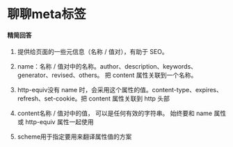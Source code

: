# 聊聊meta标签

#### 精简回答

1. 提供给页面的一些元信息（名称 / 值对），有助于 SEO。

2. name：名称 / 值对中的名称。author、description、keywords、generator、revised、others。 把 content 属性关联到一个名称。

3. http-equiv没有 name 时，会采用这个属性的值。content-type、expires、refresh、set-cookie。把 content 属性关联到 http 头部

4. content名称 / 值对中的值， 可以是任何有效的字符串。 始终要和 name 属性或 http-equiv 属性一起使用

5. scheme用于指定要用来翻译属性值的方案
